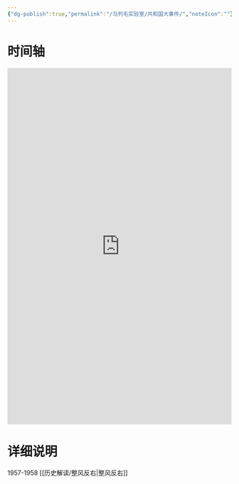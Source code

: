```yaml
---
{"dg-publish":true,"permalink":"/马列毛实验室/共和国大事件/","noteIcon":""}
---
```


# 时间轴

<iframe src=' https://cdn.knightlab.com/libs/timeline3/latest/embed/index.html?source=1Jv5esfQeKmTG6-6nNe-mfBHgjJf2zPwpwJIonwCKNsY&font=Default&lang=zh-cn&initial_zoom=2&height=800 ' width='100%' height='800' webkitallowfullscreen mozallowfullscreen allowfullscreen frameborder='0'></iframe>

# 详细说明
1957-1958 [[历史解读/整风反右\|整风反右]]
